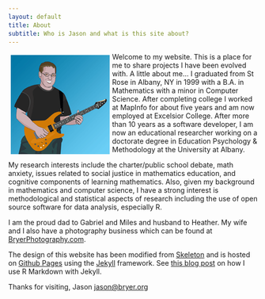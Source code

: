 ```yaml
---
layout: default
title: About
subtitle: Who is Jason and what is this site about?
---
```


<img src='/images/me.gif' align='left' style="padding:5px;">

Welcome to my website. This is a place for me to share projects I have been evolved with. A little about me… I graduated from St Rose in Albany, NY in 1999 with a B.A. in Mathematics with a minor in Computer Science. After completing college I worked at MapInfo for about five years and am now employed at Excelsior College. After more than 10 years as a software developer, I am now an educational researcher working on a doctorate degree in Education Psychology & Methodology at the University at Albany.

My research interests include the charter/public school debate, math anxiety, issues related to social justice in mathematics education, and cognitive components of learning mathematics. Also, given my background in mathematics and computer science, I have a strong interest is methodological and statistical aspects of research including the use of open source software for data analysis, especially R.

I am the proud dad to Gabriel and Miles and husband to Heather. My wife and I also have a photography business which can be found at [BryerPhotography.com](http://bryerphotography.com).

The design of this website has been modified from [Skeleton](http://www.getskeleton.com/) and is hosted on [Github Pages](http://pages.github.com) using the [Jekyll](https://github.com/mojombo/jekyll) framework. See [this blog post](/posts/2012-12-10/Markdown_Jekyll_R_for_Blogging.html) on how I use R Markdown with Jekyll.

Thanks for visiting, 
Jason
jason@bryer.org 
